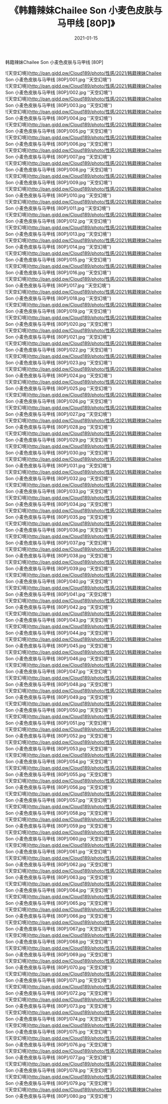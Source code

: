 ﻿---
layout: post
title:  《韩籍辣妹Chailee Son 小麦色皮肤与马甲线 [80P]》
date:   2021-01-15
img: http://pan.gjdd.pw/Cloud189/photo/性感/2021/韩籍辣妹Chailee Son 小麦色皮肤与马甲线 [80P]/000.jpg
categories: [美女, 性感, 泳衣]
---

韩籍辣妹Chailee Son 小麦色皮肤与马甲线 [80P]



![天空幻境](http://pan.gjdd.pw/Cloud189/photo/性感/2021/韩籍辣妹Chailee Son 小麦色皮肤与马甲线 [80P]/001.jpg ''天空幻境'') <br>
![天空幻境](http://pan.gjdd.pw/Cloud189/photo/性感/2021/韩籍辣妹Chailee Son 小麦色皮肤与马甲线 [80P]/002.jpg ''天空幻境'') <br>
![天空幻境](http://pan.gjdd.pw/Cloud189/photo/性感/2021/韩籍辣妹Chailee Son 小麦色皮肤与马甲线 [80P]/003.jpg ''天空幻境'') <br>
![天空幻境](http://pan.gjdd.pw/Cloud189/photo/性感/2021/韩籍辣妹Chailee Son 小麦色皮肤与马甲线 [80P]/004.jpg ''天空幻境'') <br>
![天空幻境](http://pan.gjdd.pw/Cloud189/photo/性感/2021/韩籍辣妹Chailee Son 小麦色皮肤与马甲线 [80P]/005.jpg ''天空幻境'') <br>
![天空幻境](http://pan.gjdd.pw/Cloud189/photo/性感/2021/韩籍辣妹Chailee Son 小麦色皮肤与马甲线 [80P]/006.jpg ''天空幻境'') <br>
![天空幻境](http://pan.gjdd.pw/Cloud189/photo/性感/2021/韩籍辣妹Chailee Son 小麦色皮肤与马甲线 [80P]/007.jpg ''天空幻境'') <br>
![天空幻境](http://pan.gjdd.pw/Cloud189/photo/性感/2021/韩籍辣妹Chailee Son 小麦色皮肤与马甲线 [80P]/008.jpg ''天空幻境'') <br>
![天空幻境](http://pan.gjdd.pw/Cloud189/photo/性感/2021/韩籍辣妹Chailee Son 小麦色皮肤与马甲线 [80P]/009.jpg ''天空幻境'') <br>
![天空幻境](http://pan.gjdd.pw/Cloud189/photo/性感/2021/韩籍辣妹Chailee Son 小麦色皮肤与马甲线 [80P]/010.jpg ''天空幻境'') <br>
![天空幻境](http://pan.gjdd.pw/Cloud189/photo/性感/2021/韩籍辣妹Chailee Son 小麦色皮肤与马甲线 [80P]/011.jpg ''天空幻境'') <br>
![天空幻境](http://pan.gjdd.pw/Cloud189/photo/性感/2021/韩籍辣妹Chailee Son 小麦色皮肤与马甲线 [80P]/012.jpg ''天空幻境'') <br>
![天空幻境](http://pan.gjdd.pw/Cloud189/photo/性感/2021/韩籍辣妹Chailee Son 小麦色皮肤与马甲线 [80P]/013.jpg ''天空幻境'') <br>
![天空幻境](http://pan.gjdd.pw/Cloud189/photo/性感/2021/韩籍辣妹Chailee Son 小麦色皮肤与马甲线 [80P]/014.jpg ''天空幻境'') <br>
![天空幻境](http://pan.gjdd.pw/Cloud189/photo/性感/2021/韩籍辣妹Chailee Son 小麦色皮肤与马甲线 [80P]/015.jpg ''天空幻境'') <br>
![天空幻境](http://pan.gjdd.pw/Cloud189/photo/性感/2021/韩籍辣妹Chailee Son 小麦色皮肤与马甲线 [80P]/016.jpg ''天空幻境'') <br>
![天空幻境](http://pan.gjdd.pw/Cloud189/photo/性感/2021/韩籍辣妹Chailee Son 小麦色皮肤与马甲线 [80P]/017.jpg ''天空幻境'') <br>
![天空幻境](http://pan.gjdd.pw/Cloud189/photo/性感/2021/韩籍辣妹Chailee Son 小麦色皮肤与马甲线 [80P]/018.jpg ''天空幻境'') <br>
![天空幻境](http://pan.gjdd.pw/Cloud189/photo/性感/2021/韩籍辣妹Chailee Son 小麦色皮肤与马甲线 [80P]/019.jpg ''天空幻境'') <br>
![天空幻境](http://pan.gjdd.pw/Cloud189/photo/性感/2021/韩籍辣妹Chailee Son 小麦色皮肤与马甲线 [80P]/020.jpg ''天空幻境'') <br>
![天空幻境](http://pan.gjdd.pw/Cloud189/photo/性感/2021/韩籍辣妹Chailee Son 小麦色皮肤与马甲线 [80P]/021.jpg ''天空幻境'') <br>
![天空幻境](http://pan.gjdd.pw/Cloud189/photo/性感/2021/韩籍辣妹Chailee Son 小麦色皮肤与马甲线 [80P]/022.jpg ''天空幻境'') <br>
![天空幻境](http://pan.gjdd.pw/Cloud189/photo/性感/2021/韩籍辣妹Chailee Son 小麦色皮肤与马甲线 [80P]/023.jpg ''天空幻境'') <br>
![天空幻境](http://pan.gjdd.pw/Cloud189/photo/性感/2021/韩籍辣妹Chailee Son 小麦色皮肤与马甲线 [80P]/024.jpg ''天空幻境'') <br>
![天空幻境](http://pan.gjdd.pw/Cloud189/photo/性感/2021/韩籍辣妹Chailee Son 小麦色皮肤与马甲线 [80P]/025.jpg ''天空幻境'') <br>
![天空幻境](http://pan.gjdd.pw/Cloud189/photo/性感/2021/韩籍辣妹Chailee Son 小麦色皮肤与马甲线 [80P]/026.jpg ''天空幻境'') <br>
![天空幻境](http://pan.gjdd.pw/Cloud189/photo/性感/2021/韩籍辣妹Chailee Son 小麦色皮肤与马甲线 [80P]/027.jpg ''天空幻境'') <br>
![天空幻境](http://pan.gjdd.pw/Cloud189/photo/性感/2021/韩籍辣妹Chailee Son 小麦色皮肤与马甲线 [80P]/028.jpg ''天空幻境'') <br>
![天空幻境](http://pan.gjdd.pw/Cloud189/photo/性感/2021/韩籍辣妹Chailee Son 小麦色皮肤与马甲线 [80P]/029.jpg ''天空幻境'') <br>
![天空幻境](http://pan.gjdd.pw/Cloud189/photo/性感/2021/韩籍辣妹Chailee Son 小麦色皮肤与马甲线 [80P]/030.jpg ''天空幻境'') <br>
![天空幻境](http://pan.gjdd.pw/Cloud189/photo/性感/2021/韩籍辣妹Chailee Son 小麦色皮肤与马甲线 [80P]/031.jpg ''天空幻境'') <br>
![天空幻境](http://pan.gjdd.pw/Cloud189/photo/性感/2021/韩籍辣妹Chailee Son 小麦色皮肤与马甲线 [80P]/032.jpg ''天空幻境'') <br>
![天空幻境](http://pan.gjdd.pw/Cloud189/photo/性感/2021/韩籍辣妹Chailee Son 小麦色皮肤与马甲线 [80P]/033.jpg ''天空幻境'') <br>
![天空幻境](http://pan.gjdd.pw/Cloud189/photo/性感/2021/韩籍辣妹Chailee Son 小麦色皮肤与马甲线 [80P]/034.jpg ''天空幻境'') <br>
![天空幻境](http://pan.gjdd.pw/Cloud189/photo/性感/2021/韩籍辣妹Chailee Son 小麦色皮肤与马甲线 [80P]/035.jpg ''天空幻境'') <br>
![天空幻境](http://pan.gjdd.pw/Cloud189/photo/性感/2021/韩籍辣妹Chailee Son 小麦色皮肤与马甲线 [80P]/036.jpg ''天空幻境'') <br>
![天空幻境](http://pan.gjdd.pw/Cloud189/photo/性感/2021/韩籍辣妹Chailee Son 小麦色皮肤与马甲线 [80P]/037.jpg ''天空幻境'') <br>
![天空幻境](http://pan.gjdd.pw/Cloud189/photo/性感/2021/韩籍辣妹Chailee Son 小麦色皮肤与马甲线 [80P]/038.jpg ''天空幻境'') <br>
![天空幻境](http://pan.gjdd.pw/Cloud189/photo/性感/2021/韩籍辣妹Chailee Son 小麦色皮肤与马甲线 [80P]/039.jpg ''天空幻境'') <br>
![天空幻境](http://pan.gjdd.pw/Cloud189/photo/性感/2021/韩籍辣妹Chailee Son 小麦色皮肤与马甲线 [80P]/040.jpg ''天空幻境'') <br>
![天空幻境](http://pan.gjdd.pw/Cloud189/photo/性感/2021/韩籍辣妹Chailee Son 小麦色皮肤与马甲线 [80P]/041.jpg ''天空幻境'') <br>
![天空幻境](http://pan.gjdd.pw/Cloud189/photo/性感/2021/韩籍辣妹Chailee Son 小麦色皮肤与马甲线 [80P]/042.jpg ''天空幻境'') <br>
![天空幻境](http://pan.gjdd.pw/Cloud189/photo/性感/2021/韩籍辣妹Chailee Son 小麦色皮肤与马甲线 [80P]/043.jpg ''天空幻境'') <br>
![天空幻境](http://pan.gjdd.pw/Cloud189/photo/性感/2021/韩籍辣妹Chailee Son 小麦色皮肤与马甲线 [80P]/044.jpg ''天空幻境'') <br>
![天空幻境](http://pan.gjdd.pw/Cloud189/photo/性感/2021/韩籍辣妹Chailee Son 小麦色皮肤与马甲线 [80P]/045.jpg ''天空幻境'') <br>
![天空幻境](http://pan.gjdd.pw/Cloud189/photo/性感/2021/韩籍辣妹Chailee Son 小麦色皮肤与马甲线 [80P]/046.jpg ''天空幻境'') <br>
![天空幻境](http://pan.gjdd.pw/Cloud189/photo/性感/2021/韩籍辣妹Chailee Son 小麦色皮肤与马甲线 [80P]/047.jpg ''天空幻境'') <br>
![天空幻境](http://pan.gjdd.pw/Cloud189/photo/性感/2021/韩籍辣妹Chailee Son 小麦色皮肤与马甲线 [80P]/048.jpg ''天空幻境'') <br>
![天空幻境](http://pan.gjdd.pw/Cloud189/photo/性感/2021/韩籍辣妹Chailee Son 小麦色皮肤与马甲线 [80P]/049.jpg ''天空幻境'') <br>
![天空幻境](http://pan.gjdd.pw/Cloud189/photo/性感/2021/韩籍辣妹Chailee Son 小麦色皮肤与马甲线 [80P]/050.jpg ''天空幻境'') <br>
![天空幻境](http://pan.gjdd.pw/Cloud189/photo/性感/2021/韩籍辣妹Chailee Son 小麦色皮肤与马甲线 [80P]/051.jpg ''天空幻境'') <br>
![天空幻境](http://pan.gjdd.pw/Cloud189/photo/性感/2021/韩籍辣妹Chailee Son 小麦色皮肤与马甲线 [80P]/052.jpg ''天空幻境'') <br>
![天空幻境](http://pan.gjdd.pw/Cloud189/photo/性感/2021/韩籍辣妹Chailee Son 小麦色皮肤与马甲线 [80P]/053.jpg ''天空幻境'') <br>
![天空幻境](http://pan.gjdd.pw/Cloud189/photo/性感/2021/韩籍辣妹Chailee Son 小麦色皮肤与马甲线 [80P]/054.jpg ''天空幻境'') <br>
![天空幻境](http://pan.gjdd.pw/Cloud189/photo/性感/2021/韩籍辣妹Chailee Son 小麦色皮肤与马甲线 [80P]/055.jpg ''天空幻境'') <br>
![天空幻境](http://pan.gjdd.pw/Cloud189/photo/性感/2021/韩籍辣妹Chailee Son 小麦色皮肤与马甲线 [80P]/056.jpg ''天空幻境'') <br>
![天空幻境](http://pan.gjdd.pw/Cloud189/photo/性感/2021/韩籍辣妹Chailee Son 小麦色皮肤与马甲线 [80P]/057.jpg ''天空幻境'') <br>
![天空幻境](http://pan.gjdd.pw/Cloud189/photo/性感/2021/韩籍辣妹Chailee Son 小麦色皮肤与马甲线 [80P]/058.jpg ''天空幻境'') <br>
![天空幻境](http://pan.gjdd.pw/Cloud189/photo/性感/2021/韩籍辣妹Chailee Son 小麦色皮肤与马甲线 [80P]/059.jpg ''天空幻境'') <br>
![天空幻境](http://pan.gjdd.pw/Cloud189/photo/性感/2021/韩籍辣妹Chailee Son 小麦色皮肤与马甲线 [80P]/060.jpg ''天空幻境'') <br>
![天空幻境](http://pan.gjdd.pw/Cloud189/photo/性感/2021/韩籍辣妹Chailee Son 小麦色皮肤与马甲线 [80P]/061.jpg ''天空幻境'') <br>
![天空幻境](http://pan.gjdd.pw/Cloud189/photo/性感/2021/韩籍辣妹Chailee Son 小麦色皮肤与马甲线 [80P]/062.jpg ''天空幻境'') <br>
![天空幻境](http://pan.gjdd.pw/Cloud189/photo/性感/2021/韩籍辣妹Chailee Son 小麦色皮肤与马甲线 [80P]/063.jpg ''天空幻境'') <br>
![天空幻境](http://pan.gjdd.pw/Cloud189/photo/性感/2021/韩籍辣妹Chailee Son 小麦色皮肤与马甲线 [80P]/064.jpg ''天空幻境'') <br>
![天空幻境](http://pan.gjdd.pw/Cloud189/photo/性感/2021/韩籍辣妹Chailee Son 小麦色皮肤与马甲线 [80P]/065.jpg ''天空幻境'') <br>
![天空幻境](http://pan.gjdd.pw/Cloud189/photo/性感/2021/韩籍辣妹Chailee Son 小麦色皮肤与马甲线 [80P]/066.jpg ''天空幻境'') <br>
![天空幻境](http://pan.gjdd.pw/Cloud189/photo/性感/2021/韩籍辣妹Chailee Son 小麦色皮肤与马甲线 [80P]/067.jpg ''天空幻境'') <br>
![天空幻境](http://pan.gjdd.pw/Cloud189/photo/性感/2021/韩籍辣妹Chailee Son 小麦色皮肤与马甲线 [80P]/068.jpg ''天空幻境'') <br>
![天空幻境](http://pan.gjdd.pw/Cloud189/photo/性感/2021/韩籍辣妹Chailee Son 小麦色皮肤与马甲线 [80P]/069.jpg ''天空幻境'') <br>
![天空幻境](http://pan.gjdd.pw/Cloud189/photo/性感/2021/韩籍辣妹Chailee Son 小麦色皮肤与马甲线 [80P]/070.jpg ''天空幻境'') <br>
![天空幻境](http://pan.gjdd.pw/Cloud189/photo/性感/2021/韩籍辣妹Chailee Son 小麦色皮肤与马甲线 [80P]/071.jpg ''天空幻境'') <br>
![天空幻境](http://pan.gjdd.pw/Cloud189/photo/性感/2021/韩籍辣妹Chailee Son 小麦色皮肤与马甲线 [80P]/072.jpg ''天空幻境'') <br>
![天空幻境](http://pan.gjdd.pw/Cloud189/photo/性感/2021/韩籍辣妹Chailee Son 小麦色皮肤与马甲线 [80P]/073.jpg ''天空幻境'') <br>
![天空幻境](http://pan.gjdd.pw/Cloud189/photo/性感/2021/韩籍辣妹Chailee Son 小麦色皮肤与马甲线 [80P]/074.jpg ''天空幻境'') <br>
![天空幻境](http://pan.gjdd.pw/Cloud189/photo/性感/2021/韩籍辣妹Chailee Son 小麦色皮肤与马甲线 [80P]/075.jpg ''天空幻境'') <br>
![天空幻境](http://pan.gjdd.pw/Cloud189/photo/性感/2021/韩籍辣妹Chailee Son 小麦色皮肤与马甲线 [80P]/076.jpg ''天空幻境'') <br>
![天空幻境](http://pan.gjdd.pw/Cloud189/photo/性感/2021/韩籍辣妹Chailee Son 小麦色皮肤与马甲线 [80P]/077.jpg ''天空幻境'') <br>
![天空幻境](http://pan.gjdd.pw/Cloud189/photo/性感/2021/韩籍辣妹Chailee Son 小麦色皮肤与马甲线 [80P]/078.jpg ''天空幻境'') <br>
![天空幻境](http://pan.gjdd.pw/Cloud189/photo/性感/2021/韩籍辣妹Chailee Son 小麦色皮肤与马甲线 [80P]/079.jpg ''天空幻境'') <br>
![天空幻境](http://pan.gjdd.pw/Cloud189/photo/性感/2021/韩籍辣妹Chailee Son 小麦色皮肤与马甲线 [80P]/080.jpg ''天空幻境'') <br>